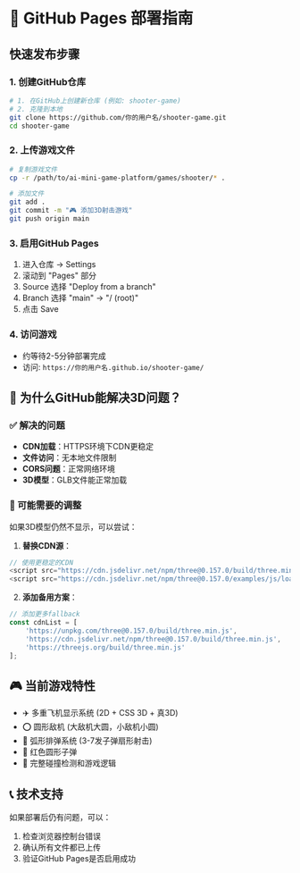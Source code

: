 # 🚀 GitHub Pages 部署指南

## 快速发布步骤

### 1. 创建GitHub仓库
```bash
# 1. 在GitHub上创建新仓库 (例如: shooter-game)
# 2. 克隆到本地
git clone https://github.com/你的用户名/shooter-game.git
cd shooter-game
```

### 2. 上传游戏文件
```bash
# 复制游戏文件
cp -r /path/to/ai-mini-game-platform/games/shooter/* .

# 添加文件
git add .
git commit -m "🎮 添加3D射击游戏"
git push origin main
```

### 3. 启用GitHub Pages
1. 进入仓库 → Settings
2. 滚动到 "Pages" 部分
3. Source 选择 "Deploy from a branch"
4. Branch 选择 "main" → "/ (root)"
5. 点击 Save

### 4. 访问游戏
- 约等待2-5分钟部署完成
- 访问: `https://你的用户名.github.io/shooter-game/`

## 🎯 为什么GitHub能解决3D问题？

### ✅ 解决的问题
- **CDN加载**：HTTPS环境下CDN更稳定
- **文件访问**：无本地文件限制
- **CORS问题**：正常网络环境
- **3D模型**：GLB文件能正常加载

### 🔧 可能需要的调整
如果3D模型仍然不显示，可以尝试：

1. **替换CDN源**：
```javascript
// 使用更稳定的CDN
<script src="https://cdn.jsdelivr.net/npm/three@0.157.0/build/three.min.js"></script>
<script src="https://cdn.jsdelivr.net/npm/three@0.157.0/examples/js/loaders/GLTFLoader.js"></script>
```

2. **添加备用方案**：
```javascript
// 添加更多fallback
const cdnList = [
    'https://unpkg.com/three@0.157.0/build/three.min.js',
    'https://cdn.jsdelivr.net/npm/three@0.157.0/build/three.min.js',
    'https://threejs.org/build/three.min.js'
];
```

## 🎮 当前游戏特性
- ✈️ 多重飞机显示系统 (2D + CSS 3D + 真3D)
- ⭕ 圆形敌机 (大敌机大圆，小敌机小圆)
- 🏹 弧形排弹系统 (3-7发子弹扇形射击)
- 🔴 红色圆形子弹
- 🎯 完整碰撞检测和游戏逻辑

## 📞 技术支持
如果部署后仍有问题，可以：
1. 检查浏览器控制台错误
2. 确认所有文件都已上传
3. 验证GitHub Pages是否启用成功
